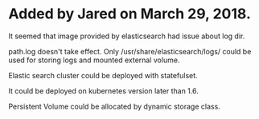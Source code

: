 # Added by Jared on March 29, 2018.

It seemed that image provided by elasticsearch had issue about log dir.

path.log doesn't take effect. Only /usr/share/elasticsearch/logs/ could be used for storing logs and mounted external volume.

Elastic search cluster could be deployed with statefulset.

It could be deployed on kubernetes version later than 1.6.

Persistent Volume could be allocated by dynamic storage class.
